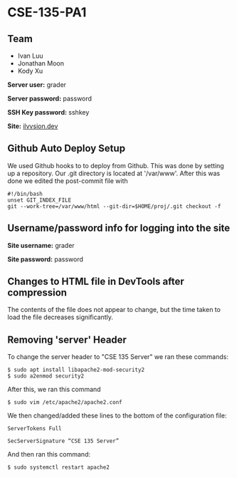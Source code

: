 # CSE-135-PA1

## Team
* Ivan Luu
* Jonathan Moon
* Kody Xu

**Server user:** grader

**Server password:** password

**SSH Key password:** sshkey

**Site:** [ilvvsion.dev](https://ilvvsion.dev)

## Github Auto Deploy Setup

We used Github hooks to to deploy from Github. This was done by setting up a repository. Our .git
directory is located at '/var/www'. After this was done we edited the  post-commit file with

    #!/bin/bash
    unset GIT_INDEX_FILE
    git --work-tree=/var/www/html --git-dir=$HOME/proj/.git checkout -f


## Username/password info for logging into the site
**Site username:** grader

**Site password:** password

## Changes to HTML file in DevTools after compression

The contents of the file does not appear to change, but the time taken to load
the file decreases significantly.

## Removing \'server\' Header
To change the server header to "CSE 135 Server" we ran these commands:

    $ sudo apt install libapache2-mod-security2
    $ sudo a2enmod security2

After this, we ran this command

    $ sudo vim /etc/apache2/apache2.conf

We then changed/added these lines to the bottom of the configuration file:

    ServerTokens Full

    SecServerSignature “CSE 135 Server”

And then ran this command:

    $ sudo systemctl restart apache2
